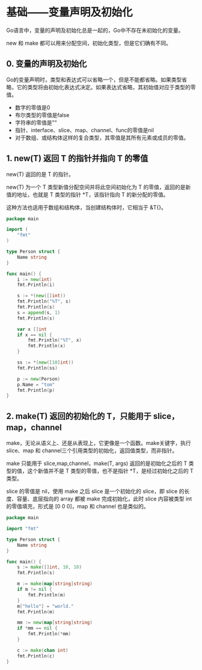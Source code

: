 ﻿# 基础——变量声明及初始化

Go语言中，变量的声明及初始化总是一起的，Go中不存在未初始化的变量。

new 和 make 都可以用来分配空间，初始化类型，但是它们确有不同。

## 0. 变量的声明及初始化 ##

Go的变量声明时，类型和表达式可以省略一个，但是不能都省略。如果类型省略，它的类型将由初始化表达式决定。如果表达式省略，其初始值对应于类型的零值。

* 数字的零值是0
* 布尔类型的零值是false
* 字符串的零值是""
* 指针、interface、slice、map、channel、func的零值是nil
* 对于数组、或结构体这样的复合类型，其零值是其所有元素或成员的零值。

## 1. new(T) 返回 T 的指针并指向 T 的零值 ##

new(T) 返回的是 T 的指针。

new(T) 为一个 T 类型新值分配空间并将此空间初始化为 T 的零值，返回的是新值的地址，也就是 T 类型的指针 *T，该指针指向 T 的新分配的零值。

这种方法也适用于数组和结构体，当创建结构体时，它相当于 &T{}。

```go
package main

import (
    "fmt"
)

type Person struct {
    Name string
}

func main() {
    i := new(int)
    fmt.Println(i)

    s := *(new([]int))
    fmt.Println("%T", s)
    fmt.Println(s)
    s = append(s, 1)
    fmt.Println(s)

    var x []int
    if x == nil {
        fmt.Println("%T", x)
        fmt.Println(x)
    }

    ss := *(new([10]int))
    fmt.Println(ss)

    p := new(Person)
    p.Name = "tom"
    fmt.Println(p)
}
```

## 2. make(T) 返回的初始化的 T，只能用于 slice，map，channel ##

make，无论从语义上、还是从表现上，它更像是一个函数。make关键字，执行slice、map 和 channel三个引用类型的初始化，返回值类型，而非指针。

make 只能用于 slice,map,channel，make(T, args) 返回的是初始化之后的 T 类型的值，这个新值并不是 T 类型的零值，也不是指针 *T，是经过初始化之后的 T类型。

slice 的零值是 nil，使用 make 之后 slice 是一个初始化的 slice，即 slice 的长度、容量、底层指向的 array 都被 make 完成初始化，此时 slice 内容被类型 int 的零值填充，形式是 [0 0 0]，map 和 channel 也是类似的。

```go
package main

import "fmt"

type Person struct {
    Name string
}

func main() {
    s := make([]int, 10, 10)
    fmt.Println(s)

    m := make(map[string]string)
    if m != nil {
        fmt.Println(m)
    }
    m["hello"] = "world."
    fmt.Println(m)

    mm := new(map[string]string)
    if *mm == nil {
        fmt.Println(*mm)
    }

    c := make(chan int)
    fmt.Println(c)
}
```
